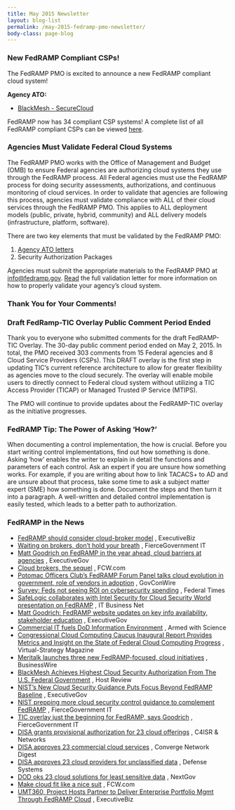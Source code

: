 ```yaml
---
title: May 2015 Newsletter
layout: blog-list
permalink: /may-2015-fedramp-pmo-newsletter/
body-class: page-blog
---
```


### New FedRAMP Compliant CSPs!

The FedRAMP PMO is excited to announce a new FedRAMP compliant cloud system!

**Agency ATO:**

  * [BlackMesh - SecureCloud](https://www.fedramp.gov/marketplace/compliant-systems/blackmesh-securecloud/)

FedRAMP now has 34 compliant CSP systems! A complete list of all FedRAMP compliant CSPs can be viewed [here](https://www.fedramp.gov/?p=782).

### Agencies Must Validate Federal Cloud Systems

The FedRAMP PMO works with the Office of Management and Budget (OMB) to ensure Federal agencies are authorizing cloud systems they use through the FedRAMP process. All Federal agencies must use the FedRAMP process for doing security assessments, authorizations, and continuous monitoring of cloud services. In order to validate that agencies are following this process, agencies must validate compliance with ALL of their cloud services through the FedRAMP PMO. This applies to ALL deployment models (public, private, hybrid, community) and ALL delivery models (infrastructure, platform, software).

There are two key elements that must be validated by the FedRAMP PMO:

  1. [Agency ATO letters](https://s3.amazonaws.com/sitesusa/wp-content/uploads/sites/482/2015/03/Template-FedRAMP-ATO-Letter.docx)
  2. Security Authorization Packages

Agencies must submit the appropriate materials to the FedRAMP PMO at <info@fedramp.gov>. [Read](https://s3.amazonaws.com/sitesusa/wp-content/uploads/sites/482/2015/01/FedRAMPPackageValidationProcessFINAL2.pdf) the full validation letter for more information on how to properly validate your agency’s cloud system.

### Thank You for Your Comments!

### Draft FedRamp-TIC Overlay Public Comment Period Ended

Thank you to everyone who submitted comments for the draft FedRAMP-TIC Overlay. The 30-day public comment period ended on May 2, 2015. In total, the PMO received 303 comments from 15 Federal agencies and 8 Cloud Service Providers (CSPs). This DRAFT overlay is the first step in updating TIC’s current reference architecture to allow for greater flexibility as agencies move to the cloud securely. The overlay will enable mobile users to directly connect to Federal cloud system without utilizing a TIC Access Provider (TICAP) or Managed Trusted IP Service (MTIPS).

The PMO will continue to provide updates about the FedRAMP-TIC overlay as the initiative progresses.

### FedRAMP Tip: The Power of Asking ‘How?’ 

When documenting a control implementation, the how is crucial. Before you start writing control implementations, find out how something is done. Asking ‘how’ enables the writer to explain in detail the functions and parameters of each control. Ask an expert if you are unsure how something works. For example, if you are writing about how to link TACACS+ to AD and are unsure about that process, take some time to ask a subject matter expert (SME) how something is done. Document the steps and then turn it into a paragraph. A well-written and detailed control implementation is easily tested, which leads to a better path to authorization.

### FedRAMP in the News

  * [FedRAMP should consider cloud-broker model](http://blog.executivebiz.com/2015/05/hps-stacy-cleveland-fedramp-should-consider-cloud-broker-model/) , ExecutiveBiz
  * [Waiting on brokers, don’t hold your breath](http://www.fiercegovernmentit.com/story/waiting-fedramp-cloud-brokers-dont-hold-your-breath/2015-05-18) , FierceGovernment IT
  * [Matt Goodrich on FedRAMP in the year ahead, cloud barriers at agencies](http://www.executivegov.com/2015/05/interview-matt-goodrich-on-fedramp-in-the-year-ahead-cloud-barriers-at-agencies/) , ExecutiveGov
  * [Cloud brokers, the sequel](http://fcw.com/articles/2015/05/15/cloud-brokers-sequel.aspx) , FCW.com
  * [Potomac Officers Club’s FedRAMP Forum Panel talks cloud evolution in government, role of vendors in adoption](http://www.govconwire.com/2015/05/potomac-officers-clubs-fedramp-forum-panel-talks-clouds-evolution-in-govt-role-of-vendors-in-adoption/) , GovConWire
  * [Survey: Feds not seeing ROI on cybersecurity spending](http://www.federaltimes.com/story/government/cybersecurity/2015/05/14/no-roi-cybersecurity/27303341/) , Federal Times
  * [SafeLogic collaborates with Intel Security for Cloud Security World presentation on FedRAMP](http://security.itbusinessnet.com/article/SafeLogic-Collaborates-with-Intel-Security-for-Cloud-Security-World-Presentation-on-FedRAMP-3894673) , IT Business Net
  * [Matt Goodrich: FedRAMP website updates on key info availability, stakeholder education](http://www.executivegov.com/2015/05/matt-goodrich-fedramp-website-updates-key-on-info-availability-stakeholder-education/) , ExecutiveGov
  * [Commercial IT fuels DoD Information Environment](http://science.dodlive.mil/2015/05/11/commercial-it-fuels-dod-information-environment/) , Armed with Science
  * [Congressional Cloud Computing Caucus Inaugural Report Provides Metrics and Insight on the State of Federal Cloud Computing Progress](http://www.virtual-strategy.com/2015/05/11/congressional-cloud-computing-caucus-inaugural-report-provides-metrics-and-insight-state-#ixzz3Zr272Oyf) , Virtual-Strategy Magazine
  * [Meritalk launches three new FedRAMP-focused, cloud initiatives](http://www.businesswire.com/news/home/20150511006201/en/MeriTalk-Launches-FedRAMP-Focused-Cloud-Initiatives#.VVDujPlVhBc) , BusinessWire
  * [BlackMesh Achieves Highest Cloud Security Authorization From The U.S. Federal Government](http://www.hostreview.com/news/150508-blackmesh-achieves-highest-cloud-security-authorization-from-the-us-federal-government#ixzz3Zr4AiaL0) , Host Review
  * [NIST’s New Cloud Security Guidance Puts Focus Beyond FedRAMP Baseline](http://www.executivegov.com/2015/05/michaela-iorga-nists-new-cloud-security-guidance-puts-focus-beyond-fedramp-baseline/#sthash.pleHikxz.dpuf) , ExecutiveGov
  * [NIST prepping more cloud security control guidance to complement FedRAMP](http://www.fiercegovernmentit.com/story/nist-prepping-more-cloud-security-control-guidance-complement-fedramp/2015-05-07) , FierceGovernment IT
  * [TIC overlay just the beginning for FedRAMP, says Goodrich](http://www.fiercegovernmentit.com/story/tic-overlay-just-beginning-fedramp-says-goodrich/2015-05-06) , FierceGovernment IT
  * [DISA grants provisional authorization for 23 cloud offerings](http://www.c4isrnet.com/story/military-tech/disa/2015/05/05/disa-provisional-authorization-cloud/26932355/) , C4ISR & Networks
  * [DISA approves 23 commercial cloud services](http://www.convergedigest.com/2015/05/disa-approves-23-commercial-cloud.html) , Converge Network Digest
  * [DISA approves 23 cloud providers for unclassified data](http://defensesystems.com/articles/2015/05/06/disa-approves-23-commercial-cloud-providers.aspx) , Defense Systems
  * [DOD oks 23 cloud solutions for least sensitive data](http://www.nextgov.com/emerging-tech/emerging-tech-blog/2015/05/dod-oks-23-cloud-solutions-least-sensitive-data/111832/) , NextGov
  * [Make cloud fit like a nice suit](http://fcw.com/articles/2015/05/05/cloud-fits-like-a-suit.aspx) , FCW.com
  * [UMT360, Project Hosts Partner to Deliver Enterprise Portfolio Mgmt Through FedRAMP Cloud](http://blog.executivebiz.com/2015/04/umt360-project-hosts-partner-to-deliver-enterprise-portfolio-mgmt-through-fedramp-cloud/) , ExecutiveBiz
